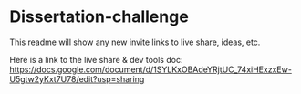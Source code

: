 # Dissertation-challenge
This readme will show any new invite links to live share, ideas, etc.

Here is a link to the live share & dev tools doc: 
https://docs.google.com/document/d/1SYLKxOBAdeYRjtUC_74xiHExzxEw-U5gtw2yKxt7U78/edit?usp=sharing
